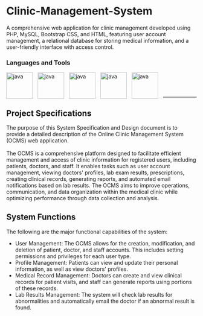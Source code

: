# Clinic-Management-System
A comprehensive web application for clinic management developed using PHP, MySQL, Bootstrap CSS, and HTML, featuring user account management, a relational database for storing medical information, and a user-friendly interface with access control.

### Languages and Tools
<img align="left" width="70px" height="70px" alt="java" style="padding-right:10px;" src="https://cdn.jsdelivr.net/gh/devicons/devicon/icons/php/php-original.svg" />
<img align="left" width="70px" height="70px" alt="java" style="padding-right:10px;" src="https://cdn.jsdelivr.net/gh/devicons/devicon/icons/mysql/mysql-original-wordmark.svg" />
<img align="left" width="70px" height="70px" alt="java" style="padding-right:10px;" src="https://cdn.jsdelivr.net/gh/devicons/devicon/icons/bootstrap/bootstrap-original-wordmark.svg" />
<img align="left" width="70px" height="70px" alt="java" style="padding-right:10px;" src="https://cdn.jsdelivr.net/gh/devicons/devicon/icons/html5/html5-plain-wordmark.svg" />
<img align="left" width="70px" height="70px" alt="java" style="padding-right:10px;" src="https://cdn.jsdelivr.net/gh/devicons/devicon/icons/apache/apache-line-wordmark.svg" />


<br><br><br><hr>
## Project Specifications 
<p>
The purpose of this System Specification and Design document is to provide a detailed description of the Online Clinic Management System (OCMS) web application.
<br><br>
The OCMS is a comprehensive platform designed to facilitate efficient management and access of clinic information for registered users, including patients, doctors, and staff. It enables tasks such as user account management, viewing doctors' profiles, lab exam results, prescriptions, creating clinical records, generating reports, and automated email notifications based on lab results. The OCMS aims to improve operations, communication, and data organization within the medical clinic while optimizing performance through data collection and analysis.
</p>

## System Functions
<p>
The following are the major functional capabilities of the system:

<ul>
  <li>User Management: The OCMS allows for the creation, modification, and deletion of patient, doctor, and staff accounts. This includes setting permissions and privileges for each user type.</li>
  <li>Profile Management: Patients can view and update their personal information, as well as view doctors' profiles.</li>
  <li>Medical Record Management: Doctors can create and view clinical records for patient visits, and staff can generate reports using portions of these records.</li>
  <li>Lab Results Management: The system will check lab results for abnormalities and automatically email the doctor if an abnormal result is found.</li>
</ul>

</p>
